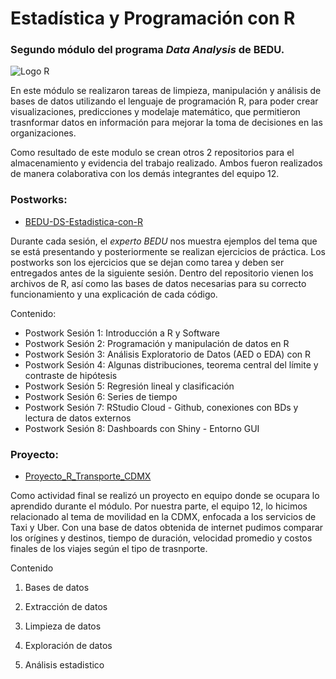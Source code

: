 # Estadística y Programación con R

### Segundo módulo del programa *Data Analysis* de BEDU.

![Logo R](https://miro.medium.com/max/512/1*b920ibs5mRD89HvuTSeKCQ.jpeg)

En este módulo se realizaron tareas de limpieza, manipulación y análisis de bases de datos utilizando el lenguaje de programación R, para poder crear visualizaciones, predicciones y modelaje matemático, que permitieron trasnformar datos en información para mejorar la toma de decisiones en las organizaciones.

Como resultado de este modulo se crean otros 2 repositorios para el almacenamiento y evidencia del trabajo realizado. Ambos fueron realizados de manera colaborativa con los demás integrantes del equipo 12.

### Postworks:
- [BEDU-DS-Estadistica-con-R](https://github.com/CristopherCano/BEDU-DS-Estadistica-con-R)

Durante cada sesión, el *experto BEDU* nos muestra ejemplos del tema que se está presentando y posteriormente se realizan ejercicios de práctica. Los postworks son los ejercicios que se dejan como tarea y deben ser entregados antes de la siguiente sesión. Dentro del repositorio vienen los archivos de R, así como las bases de datos necesarias para su correcto funcionamiento y una explicación de cada código.

Contenido:

- Postwork Sesión 1: Introducción a R y Software
- Postwork Sesión 2: Programación y manipulación de datos en R
- Postwork Sesión 3: Análisis Exploratorio de Datos (AED o EDA) con R
- Postwork Sesión 4: Algunas distribuciones, teorema central del límite y contraste de hipótesis
- Postwork Sesión 5: Regresión lineal y clasificación
- Postwork Sesión 6: Series de tiempo
- Postwork Sesión 7: RStudio Cloud - Github, conexiones con BDs y lectura de datos externos
- Postwork Sesión 8: Dashboards con Shiny - Entorno GUI


### Proyecto:
- [Proyecto_R_Transporte_CDMX](https://github.com/CristopherCano/Proyecto_R_Transporte_CDMX)

Como actividad final se realizó un proyecto en equipo donde se ocupara lo aprendido durante el módulo. Por nuestra parte, el equipo 12, lo hicimos relacionado al tema de movilidad en la CDMX, enfocada a los servicios de Taxi y Uber. 
Con una base de datos obtenida de internet pudimos comparar los orígines y destinos, tiempo de duración, velocidad promedio y costos finales de los viajes según el tipo de trasnporte. 

Contenido

1. Bases de datos

2. Extracción de datos

3. Limpieza de datos

4. Exploración de datos

5. Análisis estadistico 
